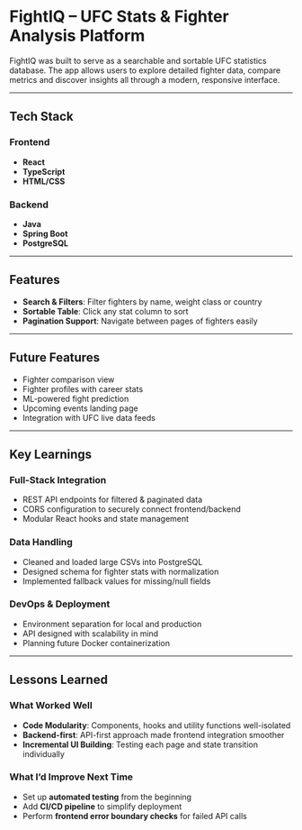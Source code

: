 # FightIQ – UFC Stats & Fighter Analysis Platform

FightIQ was built to serve as a searchable and sortable UFC statistics database. The app allows users to explore detailed fighter data, compare metrics and discover insights all through a modern, responsive interface.

---

## Tech Stack

### Frontend
- **React**
- **TypeScript**
- **HTML/CSS**


### Backend
- **Java**
- **Spring Boot**
- **PostgreSQL**

---

## Features

- **Search & Filters**: Filter fighters by name, weight class or country
- **Sortable Table**: Click any stat column to sort
- **Pagination Support**: Navigate between pages of fighters easily

---

## Future Features

- Fighter comparison view  
- Fighter profiles with career stats  
- ML-powered fight prediction
- Upcoming events landing page  
- Integration with UFC live data feeds

---

## Key Learnings

### Full-Stack Integration
- REST API endpoints for filtered & paginated data
- CORS configuration to securely connect frontend/backend
- Modular React hooks and state management

### Data Handling
- Cleaned and loaded large CSVs into PostgreSQL
- Designed schema for fighter stats with normalization
- Implemented fallback values for missing/null fields

### DevOps & Deployment
- Environment separation for local and production
- API designed with scalability in mind
- Planning future Docker containerization

---

## Lessons Learned

### What Worked Well
- **Code Modularity**: Components, hooks and utility functions well-isolated  
- **Backend-first**: API-first approach made frontend integration smoother  
- **Incremental UI Building**: Testing each page and state transition individually

### What I’d Improve Next Time
- Set up **automated testing** from the beginning  
- Add **CI/CD pipeline** to simplify deployment  
- Perform **frontend error boundary checks** for failed API calls
